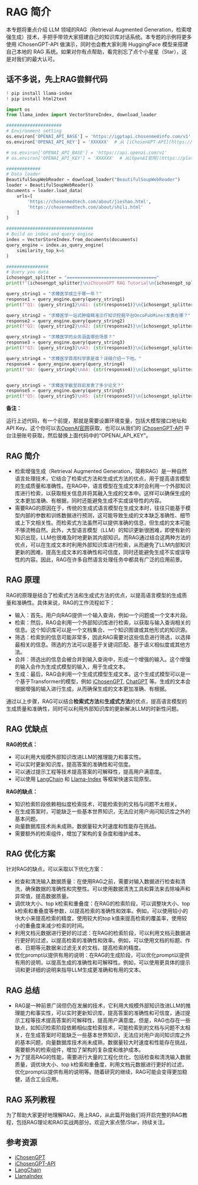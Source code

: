 # RAG 简介

本专题将重点介绍 LLM 领域的RAG（Retrieval Augmented Generation，检索增强生成）技术，手把手带领大家搭建自己的知识库对话系统。本专题的示例将更多使用 iChosenGPT-API 做演示，同时也会教大家利用 HuggingFace 模型来搭建自己本地的 RAG 系统。如果对你有点帮助，看完别忘了点个小星星（Star），这是对我们的最大认可。


## 话不多说，先上RAG尝鲜代码

```python
! pip install llama-index
! pip install html2text

import os
from llama_index import VectorStoreIndex, download_loader

#####################
# Environment setting
os.environ['OPENAI_API_BASE'] = 'https://igptapi.chosenmedinfo.com/v1'
os.environ['OPENAI_API_KEY'] = 'XXXXXX'  # 从 [iChosenGPT-API](https://igptapi.chosenmedinfo.com) 平台获取！

# os.environ['OPENAI_API_BASE'] = 'https://api.openai.com/v1'
# os.environ['OPENAI_API_KEY'] = 'XXXXXX'  # 从[OpenAI官网](https://platform.openai.com/api-keys)获取！

#############
# Data loader
BeautifulSoupWebReader = download_loader("BeautifulSoupWebReader")
loader = BeautifulSoupWebReader()
documents = loader.load_data(
    urls=[
        'https://chosenmedtech.com/about/jieshao.html', 
        'https://chosenmedtech.com/about/shili.html'
    ]
)

#################################
# Build an index and query engine
index = VectorStoreIndex.from_documents(documents)
query_engine = index.as_query_engine(
    similarity_top_k=6
)

################
# Query you data
ichosengpt_splitter = "=================================="
print(f"{ichosengpt_splitter}\niChosenGPT RAG Tutorial\n{ichosengpt_splitter}")

query_string1 = "求臻医学成立于哪一年？"
response1 = query_engine.query(query_string1)
print(f"Q1: {query_string1}\nA1: {str(response1)}\n{ichosengpt_splitter}")

query_string2 = "求臻医学一站式肿瘤精准诊疗知识挖掘平台OncoPubMiner发表在哪？"
response2 = query_engine.query(query_string2)
print(f"Q2: {query_string2}\nA2: {str(response2)}\n{ichosengpt_splitter}")

query_string3 = "求臻医学的业务涵盖哪些场景？"
response3 = query_engine.query(query_string3)
print(f"Q3: {query_string3}\nA3: {str(response3)}\n{ichosengpt_splitter}")

query_string4 = "求臻医学首席科学家是谁？详细介绍一下他。"
response4 = query_engine.query(query_string4)
print(f"Q4: {query_string4}\nA4: {str(response4)}\n{ichosengpt_splitter}")


query_string5 = "求臻医学截至目前发表了多少论文？"
response5 = query_engine.query(query_string5)
print(f"Q5: {query_string5}\nA5: {str(response5)}\n{ichosengpt_splitter}")
```

**备注：**

运行上述代码，有一个前提，那就是需要设置环境变量，包括大模型接口地址和API Key。这个你可以去[OpenAI官网](https://platform.openai.com/api-keys)获取，也可以从我们的 [iChosenGPT-API](https://igptapi.chosenmedinfo.com) 平台注册账号获取，然后替换上面代码中的“OPENAI_API_KEY”。


## RAG 简介

- 检索增强生成（Retrieval Augmented Generation，简称RAG）是一种自然语言处理技术，它结合了检索式方法和生成式方法的优点，用于提高语言模型的生成质量和准确性。在RAG中，语言模型在生成文本时会利用一个外部知识库进行检索，以获取相关信息并将其融入生成的文本中。这样可以确保生成的文本更加准确、有根据，同时还能避免生成不实或误导性的内容。
- 需要RAG的原因在于，传统的生成式语言模型在生成文本时，往往只能基于模型内部的参数和训练数据进行预测，这可能导致生成的文本缺乏准确性、细节或上下文相关性。而检索式方法虽然可以提供准确的信息，但生成的文本可能不够流畅自然。此外，大型语言模型（LLM）的知识更新很困难，即使有新的知识出现，LLM也很难及时地更新其内部知识。而RAG通过结合这两种方法的优点，可以在生成文本时利用外部知识库进行检索，从而避免了LLM内部知识更新的困难，提高生成文本的准确性和可信度，同时还能避免生成不实或误导性的内容。因此，RAG在许多自然语言处理任务中都具有广泛的应用前景。


## RAG 原理

RAG的原理是结合了检索式方法和生成式方法的优点，以提高语言模型的生成质量和准确性。具体来说，RAG的工作流程如下：

- 输入：首先，用户向RAG提供一个输入查询，例如一个问题或一个文本片段。
- 检索：然后，RAG会利用一个外部知识库进行检索，以获取与输入查询相关的信息。这个知识库可以是一个文档集合、一个知识图谱或其他形式的知识源。
- 筛选：检索到的信息可能非常多，因此RAG需要对这些信息进行筛选，以选择最相关的信息。筛选的方法可以是基于关键词匹配、基于语义相似度或其他方法。
- 合并：筛选出的信息会被合并到输入查询中，形成一个增强的输入。这个增强的输入会作为生成式模型的输入，用于生成文本。
- 生成：最后，RAG会利用一个生成式模型生成文本。这个生成式模型可以是一个基于Transformer的模型，例如 [iChosenGPT](https://igptweb.chosenmedinfo.com), [ChatGPT](https://chat.openai.com/) 等。生成的文本会根据增强的输入进行生成，从而确保生成的文本更加准确、有根据。

通过以上步骤，RAG可以结合**检索式方法**和**生成式方法**的优点，提高语言模型的生成质量和准确性，同时可以利用外部知识库的更新解决LLM的时新性问题。


## RAG 优缺点

**RAG的优点：**

- 可以利用大规模外部知识改进LLM的推理能力和事实性。
- 可以实时更新知识库，提高答案的准确性和可信度。
- 可以通过提示工程等技术提高答案的可解释性，提高用户满意度。
- 可以使用 [LangChain](https://github.com/langchain-ai/langchain) 和 [Llama-Index](https://github.com/run-llama/llama_index) 等框架快速实现原型。

**RAG的缺点：**

- 知识检索阶段依赖相似度检索技术，可能检索到的文档与问题不太相关。
- 在生成答案时，可能缺乏一些基本世界知识，无法应对用户询问知识库之外的基本问题。
- 向量数据库技术尚未成熟，数据量较大时速度和性能存在挑战。
- 需要额外的检索组件，增加了架构的复杂度和维护成本。


## RAG 优化方案

针对RAG的缺点，可以采取以下优化方案：

- 检查和清洗输入数据质量：在使用RAG之前，需要对输入数据进行检查和清洗，确保数据的准确性和完整性。可以使用数据清洗工具和算法来去除噪声和异常值，提高数据质量。
- 调优块大小、top k检索和重叠度：在RAG的检索阶段，可以调整块大小、top k检索和重叠度等参数，以提高检索的准确性和效率。例如，可以使用较小的块大小来提高检索的精度，使用较大的top k值来提高检索的覆盖率，使用较小的重叠度来减少检索的时间。
- 利用文档元数据进行更好的过滤：在RAG的检索阶段，可以利用文档元数据进行更好的过滤，以提高检索的准确性和效率。例如，可以使用文档的标题、作者、日期等元数据来过滤无关的文档，提高检索的精度。
- 优化prompt以提供有用的说明：在RAG的生成阶段，可以优化prompt以提供有用的说明，以提高生成的准确性和可解释性。例如，可以使用更具体的提示词和更详细的说明来指导LLM生成更准确和有用的文本。


## RAG 总结

- RAG是一种前景广阔但仍在发展的技术，它利用大规模外部知识改进LLM的推理能力和事实性，可以实时更新知识库，提高答案的准确性和可信度，通过提示工程等技术提高答案的可解释性，提高用户满意度。但是，RAG也存在一些缺点，如知识检索阶段依赖相似度检索技术，可能检索到的文档与问题不太相关，在生成答案时可能缺乏一些基本世界知识，无法应对用户询问知识库之外的基本问题，向量数据库技术尚未成熟，数据量较大时速度和性能存在挑战，需要额外的检索组件，增加了架构的复杂度和维护成本。
- 为了提高RAG的性能，需要进行大量的工程化优化，包括检查和清洗输入数据质量，调优块大小、top k检索和重叠度，利用文档元数据进行更好的过滤，优化prompt以提供有用的说明等。随着研究的继续，RAG可能会变得更加稳健，适合工业应用。


## RAG 系列教程

为了帮助大家更好地理解RAG，用上RAG，从此篇开始我们将开启完整的RAG教程，包括RAG理论和RAG实战两部分。欢迎大家点赞/Star，持续关注。


## 参考资源

- [iChosenGPT](https://igptweb.chosenmedinfo.com)
- [iChosenGPT-API](https://igptapi.chosenmedinfo.com)
- [LangChain](https://github.com/langchain-ai/langchain)
- [LlamaIndex](https://github.com/run-llama/llama_index)